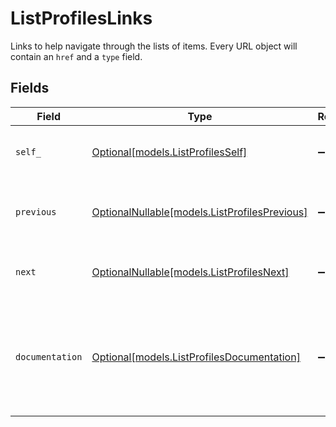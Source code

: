 # ListProfilesLinks

Links to help navigate through the lists of items. Every URL object will contain an `href` and a `type` field.


## Fields

| Field                                                                                      | Type                                                                                       | Required                                                                                   | Description                                                                                |
| ------------------------------------------------------------------------------------------ | ------------------------------------------------------------------------------------------ | ------------------------------------------------------------------------------------------ | ------------------------------------------------------------------------------------------ |
| `self_`                                                                                    | [Optional[models.ListProfilesSelf]](../models/listprofilesself.md)                         | :heavy_minus_sign:                                                                         | The URL to the current set of items.                                                       |
| `previous`                                                                                 | [OptionalNullable[models.ListProfilesPrevious]](../models/listprofilesprevious.md)         | :heavy_minus_sign:                                                                         | The previous set of items, if available.                                                   |
| `next`                                                                                     | [OptionalNullable[models.ListProfilesNext]](../models/listprofilesnext.md)                 | :heavy_minus_sign:                                                                         | The next set of items, if available.                                                       |
| `documentation`                                                                            | [Optional[models.ListProfilesDocumentation]](../models/listprofilesdocumentation.md)       | :heavy_minus_sign:                                                                         | In v2 endpoints, URLs are commonly represented as objects with an `href` and `type` field. |